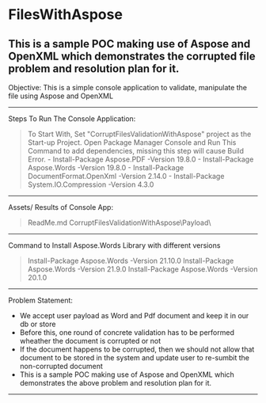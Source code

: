 # FilesWithAspose
This is a sample POC making use of Aspose and OpenXML which demonstrates the corrupted file problem and resolution plan for it.
-------------------------------------------------------------------------------------------------------------

Objective: This is a simple console application to validate, manipulate the file using Aspose and OpenXML

-------------------------------------------------------------------------------------------------------------

Steps To Run The Console Application:
> To Start With, Set "CorruptFilesValidationWithAspose" project as the Start-up Project. 
> Open Package Manager Console and Run This Command to add dependencies, missing this step will cause Build Error.
	- Install-Package Aspose.PDF -Version 19.8.0
	- Install-Package Aspose.Words -Version 19.8.0
	- Install-Package DocumentFormat.OpenXml -Version 2.14.0
	- Install-Package System.IO.Compression -Version 4.3.0

-------------------------------------------------------------------------------------------------------------

Assets/ Results of Console App:
> ReadMe.md
> CorruptFilesValidationWithAspose\Payload\

-------------------------------------------------------------------------------------------------------------

Command to Install Aspose.Words Library with different versions
> Install-Package Aspose.Words -Version 21.10.0
> Install-Package Aspose.Words -Version 21.9.0
> Install-Package Aspose.Words -Version 20.1.0

-------------------------------------------------------------------------------------------------------------

Problem Statement:
- We accept user payload as Word and Pdf document and keep it in our db or store
- Before this, one round of concrete validation has to be performed wheather the document is corrupted or not
- If the document happens to be corrupted, then we should not allow that document to be stored in the system and update user to re-sumbit the non-corrupted document
- This is a sample POC making use of Aspose and OpenXML which demonstrates the above problem and resolution plan for it.

-------------------------------------------------------------------------------------------------------------
